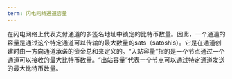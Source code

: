 ```yaml
---
term: 闪电网络通道容量
---
```


在闪电网络上代表支付通道的多签名地址中锁定的比特币数量。因此，一个通道的容量是通过这个特定通道可以传输的最大数量的sats（satoshis）。它是在通道创建时由一方向通道承诺的资金总和来定义的。“入站容量”指的是一个节点通过一个通道可以接收的最大比特币数量。“出站容量”代表一个节点可以通过特定通道发送的最大比特币数量。